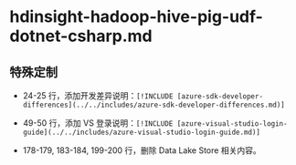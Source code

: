# hdinsight-hadoop-hive-pig-udf-dotnet-csharp.md

## 特殊定制

* 24-25 行，添加开发差异说明：`[!INCLUDE [azure-sdk-developer-differences](../../includes/azure-sdk-developer-differences.md)]`

* 49-50 行，添加 VS 登录说明：`[!INCLUDE [azure-visual-studio-login-guide](../../includes/azure-visual-studio-login-guide.md)]`

* 178-179, 183-184, 199-200 行，删除 Data Lake Store 相关内容。